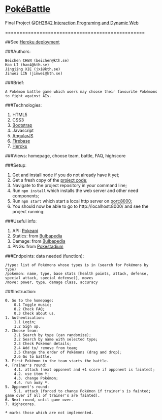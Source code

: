 # [PokéBattle](http://obscure-oasis-61451.herokuapp.com/)
Final Project @[DH2642 Interaction Programing and Dynamic Web](https://www.kth.se/social/course/DH2642/)

=================================================

##See [Heroku deployment](http://obscure-oasis-61451.herokuapp.com/)

###Authors:

    Beichen CHEN (beichen@kth.se)
    Hao LI (hao4@kth.se)
    Jingjing XIE (jxi@kth.se)
    Jinwei LIN (jinwei@kth.se)

###Brief:

    A Pokémon battle game which users may choose their favourite Pokémons to fight against AIs.

###Technologies:
1. HTML5
2. CSS3
3. [Bootstrap](http://getbootstrap.com/)
4. Javascript
5. [AngularJS](https://angularjs.org/)
6. [Firebase](https://firebase.google.com/)
7. [Heroku](https://www.heroku.com/platform)

###Views:
    homepage, choose team, battle, FAQ, highscore

###Setup:

1. Get and install node if you do not already have it yet;
2. Get a fresh copy of the [project code](https://github.com/chnhaoli/PokeBattle);
3. Navigate to the project repository in your command line;
4. Run `npm install` which installs the web server and other need components;
5. Run `npm start` which start a local http server on [port:8000](http://localhost:8000/);
6. You should now be able to go to http://localhost:8000/  and see the project running

###Useful info:

1. API: [Pokeapi](https://pokeapi.co/docsv2/)
2. Statics: from [Bulbapedia](http://bulbapedia.bulbagarden.net/wiki/Statistic)
3. Damage: from [Bulbapedia](http://bulbapedia.bulbagarden.net/wiki/Damage)
4. PNGs: from [Pokestadium](http://www.pokestadium.com/tools/sprites)


###Endpoints: data needed (function):

    /type: list of Pokémons whose types is in (search for Pokémons by type)
    /pokemon: name, type, base stats [health points, attack, defense, special attack, special defense)], moves
    /move: power, type, damage class, accuracy

###Instruction:

    0. Go to the homepage:
        0.1 Toggle music;
        0.2 Check FAQ;
        0.3 Check about us.
    1. Authentication:
        1.1 Login;
        1.2 Sign up.
    2. Choose team:
        2.1 Search by type (can randomize);
        2.2 Search by name with selected type;
        2.3 Check Pokémon details;
        2.4 Add to/ remove from team;
        2.5 Change the order of Pokémons (drag and drop);
        2.6 Go to battle.
    3. First Pokémon in the team starts the battle.
    4. Trainer's round:
        4.1. attack (next opponent and +1 score if opponent is fainted);
        4.2. use item ª;
        4.3. change Pokémon;
        4.4. run away ª.
    5. Opponent's round:
        5.1. attack (forced to change Pokémon if trainer's is fainted; game over if all of trainer's are fainted).
    6. Next round, until game over.
    7. Highscores.

    ª marks those which are not implemented.
